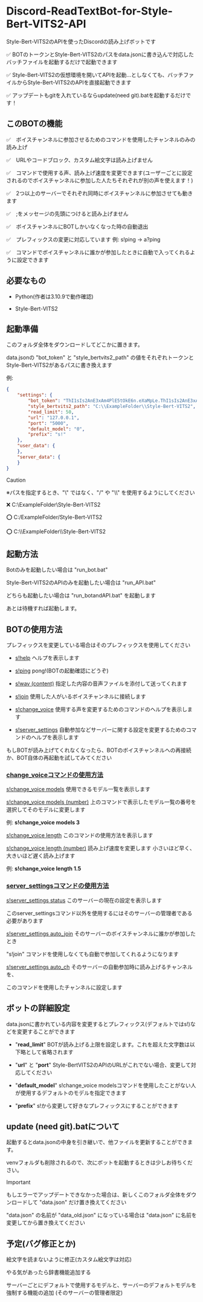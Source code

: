 # Discord-ReadTextBot-for-Style-Bert-VITS2-API
Style-Bert-VITS2のAPIを使ったDiscordの読み上げボットです

✅ BOTのトークンとStyle-Bert-VITS2のパスをdata.jsonに書き込んで対応したバッチファイルを起動するだけで起動できます

✅ Style-Bert-VITS2の仮想環境を開いてAPIを起動...としなくても、バッチファイルからStyle-Bert-VITS2のAPIを直接起動できます

✅ アップデートもgitを入れているならupdate(need git).batを起動するだけです！

## このBOTの機能

✅　ボイスチャンネルに参加させるためのコマンドを使用したチャンネルのみの読み上げ

✅　URLやコードブロック、カスタム絵文字は読み上げません

✅　コマンドで使用する声、読み上げ速度を変更できます(ユーザーごとに設定されるのでボイスチャンネルに参加した人たちそれぞれが別の声を使えます！)

✅　2つ以上のサーバーでそれぞれ同時にボイスチャンネルに参加させても動きます

✅　;をメッセージの先頭につけると読み上げません

✅　ボイスチャンネルにBOTしかいなくなった時の自動退出

✅　プレフィックスの変更に対応しています 例: s!ping → a?ping

✅　コマンドでボイスチャンネルに誰かが参加したときに自動で入ってくれるように設定できます

## 必要なもの

* Python(作者は3.10.9で動作確認)

* Style-Bert-VITS2

## 起動準備

このフォルダ全体をダウンロードしてどこかに置きます。
    
data.jsonの "bot_token" と "style_bertvits2_path" の値をそれぞれトークンとStyle-Bert-VITS2があるパスに書き換えます

例:

```json
{
    "settings": {
        "bot_token": "ThI1sIs2AnE3xAm4PlE5tOkE6n.eXaMpLe.ThI1sIs2AnE3xAm4PlE5tOkE6n",
        "style_bertvits2_path": "C:\\ExampleFolder\\Style-Bert-VITS2",
        "read_limit": 50,
        "url": "127.0.0.1",
        "port": "5000",
        "default_model": "0",
        "prefix": "s!"
    },
    "user_data": {
    },
    "server_data": {
    }
}
```

> [!CAUTION]
>
> ※パスを指定するとき、"\\" ではなく、"/" や "\\\\" を使用するようにしてください
> 
> ❌ C:\\ExampleFolder\\Style-Bert-VITS2
> 
> ⭕ C:/ExampleFolder/Style-Bert-VITS2
>
> ⭕ C:\\\\ExampleFolder\\\\Style-Bert-VITS2

## 起動方法

Botのみを起動したい場合は "run_bot.bat"

Style-Bert-VITS2のAPIのみを起動したい場合は "run_API.bat"

どちらも起動したい場合は "run_botandAPI.bat" を起動します

あとは待機すれば起動します。
    
## BOTの使用方法

プレフィックスを変更している場合はそのプレフィックスを使用してください

* <ins>s!help</ins> ヘルプを表示します

* <ins>s!ping</ins> pong!(BOTの起動確認にどうぞ)

* <ins>s!wav (content)</ins> 指定した内容の音声ファイルを添付して送ってくれます

* <ins>s!join</ins> 使用した人がいるボイスチャンネルに接続します

* <ins>s!change_voice</ins> 使用する声を変更するためのコマンドのヘルプを表示します

* <ins>s!server_settings</ins> 自動参加などサーバーに関する設定を変更するためのコマンドのヘルプを表示します

もしBOTが読み上げてくれなくなったら、BOTのボイスチャンネルへの再接続か、BOT自体の再起動を試してみてください

### <ins>change_voiceコマンドの使用方法</ins>

<ins>s!change_voice models</ins> 使用できるモデル一覧を表示します

<ins>s!change_voice models (number)</ins> 上のコマンドで表示したモデル一覧の番号を選択してそのモデルに変更します 

例: **s!change_voice models 3**

<ins>s!change_voice length</ins> このコマンドの使用方法を表示します

<ins>s!change_voice length (number)</ins> 読み上げ速度を変更します 小さいほど早く、大きいほど遅く読み上げます 

例: **s!change_voice length 1.5**

### <ins>server_settingsコマンドの使用方法</ins>

<ins>s!server_settings status</ins> このサーバーの現在の設定を表示します 

このserver_settingsコマンド以外を使用するにはそのサーバーの管理者である必要があります

<ins>s!server_settings auto_join</ins> そのサーバーのボイスチャンネルに誰かが参加したとき 

"s!join" コマンドを使用しなくても自動で参加してくれるようになります

<ins>s!server_settings auto_ch</ins> そのサーバーの自動参加時に読み上げるチャンネルを、

このコマンドを使用したチャンネルに設定します

## ボットの詳細設定

data.jsonに書かれている内容を変更するとプレフィックス(デフォルトではs!)などを変更することができます
    
* "**read_limit**" BOTが読み上げる上限を設定します。これを超えた文字数は以下略として省略されます

* "**url**" と "**port**" Style-BertVITS2のAPIのURLがこれでない場合、変更して対応してください

* "**default_model**" s!change_voice modelsコマンドを使用したことがない人が使用するデフォルトのモデルを指定できます

* "**prefix**" s!から変更して好きなプレフィックスにすることができます

## update (need git).batについて

起動するとdata.jsonの中身を引き継いで、他ファイルを更新することができます。

venvフォルダも削除されるので、次にボットを起動するときは少しお待ちください。

> [!IMPORTANT]
>
> もしエラーでアップデートできなかった場合は、新しくこのフォルダ全体をダウンロードして "data.json" だけ置き換えてください
>
> "data.json" の名前が "data_old.json" になっている場合は "data.json" に名前を変更してから置き換えてください

## 予定(バグ修正とか)

絵文字を読まないように修正(カスタム絵文字は対応)

やる気があったら辞書機能追加する

サーバーごとにデフォルトで使用するモデルと、サーバーのデフォルトモデルを強制する機能の追加 (そのサーバーの管理者限定)
